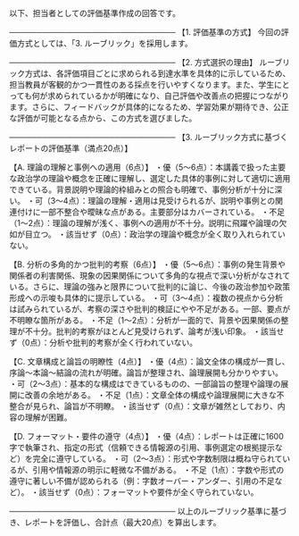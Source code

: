 以下、担当者としての評価基準作成の回答です。

──────────────────────────────
【1. 評価基準の方式】
今回の評価方式としては、「3. ルーブリック」を採用します。

──────────────────────────────
【2. 方式選択の理由】
ルーブリック方式は、各評価項目ごとに求められる到達水準を具体的に示しているため、担当教員が客観的かつ一貫性のある採点を行いやすくなります。また、学生にとっても何が求められているかが明確になり、自己評価や改善点の把握につながります。さらに、フィードバックが具体的になるため、学習効果が期待でき、公正な評価が可能となる点から、この方式を選びました。

──────────────────────────────
【3. ルーブリック方式に基づくレポートの評価基準（満点20点）】

【A. 理論の理解と事例への適用（6点）】
・優（5～6点）：本講義で扱った主要な政治学の理論や概念を正確に理解し、選定した具体的事例に対して適切に適用できている。背景説明や理論的枠組みとの照合も明確で、事例分析が十分に深い。
・可（3～4点）：理論の理解・適用は見受けられるが、説明や事例との関連付けに一部不整合や曖昧な点がある。主要部分はカバーされている。
・不足（1～2点）：理論の理解が浅く、事例への適用が不十分。説明に飛躍や論理の欠如が目立つ。
・該当せず（0点）：政治学の理論や概念が全く取り入れられていない。

【B. 分析の多角的かつ批判的考察（6点）】
・優（5～6点）：事例の発生背景や関係者の利害関係、現象の因果関係について多角的な視点で深い分析がなされている。さらに、理論の強みと限界について批判的に論じ、今後の政治参加や政策形成への示唆も具体的に提示している。
・可（3～4点）：複数の視点から分析は試みられているが、考察の深さや批判的検証にやや不足がある。一部、要点が不明瞭な箇所がある。
・不足（1～2点）：分析が一面的で、背景や因果関係の整理が不十分。批判的考察がほとんど見受けられず、論考が浅い印象。
・該当せず（0点）：分析や批判的考察が全く行われていない。

【C. 文章構成と論旨の明瞭性（4点）】
・優（4点）：論文全体の構成が一貫し、序論～本論～結論の流れが明確。論旨が整理され、論理展開も分かりやすい。
・可（2～3点）：基本的な構成はできているものの、一部論旨の整理や論理の展開に改善の余地がある。
・不足（1点）：文章全体の構成や論理展開に大きな不整合が見られ、論旨が不明瞭。
・該当せず（0点）：文章が雑然としており、内容の理解が困難。

【D. フォーマット・要件の遵守（4点）】
・優（4点）：レポートは正確に1600字で執筆され、指定の形式（信頼できる情報源の引用、事例選定の根拠提示など）を完全に遵守している。
・可（2～3点）：形式や字数制限は概ね守られているが、引用や情報源の明示に軽微な不備がある。
・不足（1点）：字数や形式の遵守に著しい不備が認められる（例：字数オーバー・アンダー、引用の不足など）。
・該当せず（0点）：フォーマットや要件が全く守られていない。

──────────────────────────────
以上のルーブリック基準に基づき、レポートを評価し、合計点（最大20点）を算出します。